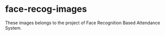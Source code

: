 # face-recog-images
These images belongs to the project of Face Recognition Based Attendance System.
